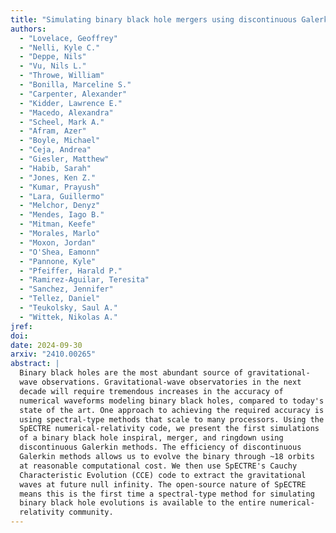 ```yaml
---
title: "Simulating binary black hole mergers using discontinuous Galerkin methods"
authors:
  - "Lovelace, Geoffrey"
  - "Nelli, Kyle C."
  - "Deppe, Nils"
  - "Vu, Nils L."
  - "Throwe, William"
  - "Bonilla, Marceline S."
  - "Carpenter, Alexander"
  - "Kidder, Lawrence E."
  - "Macedo, Alexandra"
  - "Scheel, Mark A."
  - "Afram, Azer"
  - "Boyle, Michael"
  - "Ceja, Andrea"
  - "Giesler, Matthew"
  - "Habib, Sarah"
  - "Jones, Ken Z."
  - "Kumar, Prayush"
  - "Lara, Guillermo"
  - "Melchor, Denyz"
  - "Mendes, Iago B."
  - "Mitman, Keefe"
  - "Morales, Marlo"
  - "Moxon, Jordan"
  - "O'Shea, Eamonn"
  - "Pannone, Kyle"
  - "Pfeiffer, Harald P."
  - "Ramirez-Aguilar, Teresita"
  - "Sanchez, Jennifer"
  - "Tellez, Daniel"
  - "Teukolsky, Saul A."
  - "Wittek, Nikolas A."
jref:
doi:
date: 2024-09-30
arxiv: "2410.00265"
abstract: |
  Binary black holes are the most abundant source of gravitational-
  wave observations. Gravitational-wave observatories in the next
  decade will require tremendous increases in the accuracy of
  numerical waveforms modeling binary black holes, compared to today's
  state of the art. One approach to achieving the required accuracy is
  using spectral-type methods that scale to many processors. Using the
  SpECTRE numerical-relativity code, we present the first simulations
  of a binary black hole inspiral, merger, and ringdown using
  discontinuous Galerkin methods. The efficiency of discontinuous
  Galerkin methods allows us to evolve the binary through ~18 orbits
  at reasonable computational cost. We then use SpECTRE's Cauchy
  Characteristic Evolution (CCE) code to extract the gravitational
  waves at future null infinity. The open-source nature of SpECTRE
  means this is the first time a spectral-type method for simulating
  binary black hole evolutions is available to the entire numerical-
  relativity community.
---
```


